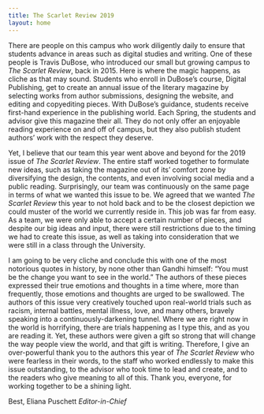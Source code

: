 ```yaml
---
title: The Scarlet Review 2019
layout: home
---
```


There are people on this campus who work diligently daily to ensure that students advance in areas such as digital studies and writing. One of these people is Travis DuBose, who introduced our small but growing campus to *The Scarlet Review*,
back in 2015. Here is where the magic happens, as cliche as that may sound. Students who enroll in DuBose’s course, Digital Publishing, get to create an annual issue of the literary magazine by selecting works from author submissions, designing the website, and editing and copyediting pieces. With DuBose’s guidance, students receive first-hand experience in the publishing world. Each Spring, the students and advisor give this magazine their all. They do not only offer an enjoyable reading experience on and off of campus, but they also publish student authors’ work with the respect they deserve.

Yet, I believe that our team this year went above and beyond for the 2019 issue of *The Scarlet Review*. The entire staff worked together to formulate new ideas, such as taking the magazine out of its’ comfort zone by diversifying the design, the contents, and even involving social media and a public reading. Surprisingly, our team was continuously on the same page in terms of what we wanted this issue to be. We agreed that we wanted *The Scarlet Review* this year to not hold back and to be the closest depiction we could muster of the world we currently reside in. This job was far from easy. As a team, we were only able to accept a certain number of pieces, and despite our big ideas and input, there were still restrictions due to the timing we had to create this issue, as well as taking into consideration that we were still in a class through the University.

I am going to be very cliche and conclude this with one of the most notorious quotes in history, by none other than Gandhi himself: “You must be the change you want to see in the world.” The authors of these pieces expressed their true emotions and thoughts in a time where, more than frequently, those emotions and thoughts are urged to be swallowed. The authors of this issue very creatively touched upon real-world trials such as racism, internal battles, mental illness, love, and many others, bravely speaking into a continuously-darkening tunnel. Where we are right now in the world is horrifying, there are trials happening as I type this, and as you are reading it. Yet, these authors were given a gift so strong that will change the way people view the world, and that gift is writing. Therefore, I give an over-powerful thank you to the authors this year of *The Scarlet Review* who were fearless in their words, to the staff who worked endlessly to make this issue outstanding, to the advisor who took time to lead and create, and to the readers who give meaning to all of this. Thank you, everyone, for working together to be a shining light.

Best,
Eliana Puschett
*Editor-in-Chief*
